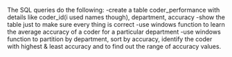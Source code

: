 The SQL queries do the following:
  -create a table coder_performance with details like coder_id(i used names though), department, accuracy 
  -show the table just to make sure every thing is correct
  -use windows function to learn the average accuracy of a coder for a particular department
  -use windows function to partition by department, sort by accuracy, identify the coder with highest & least accuracy and to find out the range of accuracy values.
